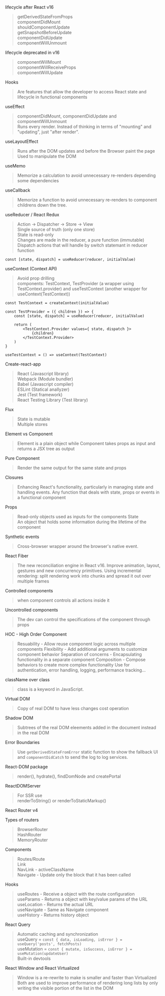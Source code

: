 lifecycle after React v16
> getDerivedStateFromProps  
> componentDidMount  
> shouldComponentUpdate  
> getSnapshotBeforeUpdate  
> componentDidUpdate  
> componentWillUnmount  

lifecycle deprecated in v16
> componentWillMount  
> componentWillReceiveProps  
> componentWillUpdate  

Hooks
> Are features that allow the developer to access React state and lifecycle in functional components

useEffect
> componentDidMount, componentDidUpdate and componentWillUnmount  
> Runs every render. Instead of thinking in terms of "mounting" and "updating", just "after render".  

useLayoutEffect
> Runs after the DOM updates and before the Browser paint the page
> Used to manipulate the DOM

useMemo
> Memorize a calculation to avoid unnecessary re-renders depending some dependencies

useCallback
> Memorize a function to avoid unnecessary re-renders to component childrens down the tree.

useReducer / React Redux
> Action -> Dispatcher -> Store -> View  
> Single source of truth (only one store)  
> State is read-only  
> Changes are made in the reducer, a pure function (immutable)  
> Dispatch actions that will handle by switch statemant in reducer function  

``` 
const [state, dispatch] = useReducer(reducer, initialValue)
```

useContext (Context API)
> Avoid prop drilling  
> components: TestContext, TestProvider (a wrapper using TestContext.provider) and useTestContext (another wrapper for useContext(TestContext))

```
const TestContext = createContext(initialValue)

const TestProvider = ({ children }) => {
    const [state, dispatch] = useReducer(reducer, initialValue)

    return (
        <TestContext.Provider values={ state, dispatch }>
            {children}
        </TestContext.Provider>
    )
}

useTestContext = () => useContext(TestContext)
```

Create-react-app
> React (Javascript library)  
> Webpack (Module bundler)  
> Babel (Javascript compiler)  
> ESLint (Statical anallyzer)  
> Jest (Test framework)  
> React Testing Library (Test library)  

Flux
> State is mutable  
> Multiple stores

Element vs Component
> Element is a plain object while Component takes props as input and returns a JSX tree as output

Pure Component
> Render the same output for the same state and props

Closures
> Enhancing React's functionality, particularly in managing state and handling events.
> Any function that deals with state, props or events in a functional component

Props
> Read-only objects used as inputs for the components
State  
> An object that holds some information during the lifetime of the component

Synthetic events
> Cross-browser wrapper around the browser's native event.

React Fiber
> The new reconciliation engine in React v16. Improve animation, layout, gestures and new concurrency primitives. Using incremental rendering: split rendering work into chunks and spread it out over multiple frames

Controlled components
> when component controls all actions inside it  

Uncontrolled components
> The dev can control the specifications of the component through props

HOC - High Order Component
> Resuability - Allow reuse component logic across multiple components
> Flexibility - Add additional arguments to customize component behavior
> Separation of concerns - Encapsulating functionality in a separate component
> Composition - Compose behaviors to create more complex functionality
> Use for authentication, error handling, logging, performance tracking...

className over class
> class is a keyword in JavaScript.

Virtual DOM
> Copy of real DOM to have less changes cost operation

Shadow DOM
> Subtrees of the real DOM eleements added in the document instead in the real DOM

Error Boundaries
> Use `getDerivedStateFromError` static function to show the fallback UI and `componentDidCatch` to send the log to log services.

React-DOM package
> render(), hydrate(), findDomNode and createPortal

ReactDOMServer
> For SSR use  
> renderToString() or renderToStaticMarkup()

React Router v4

Types of routers
> BrowserRouter  
> HashRouter  
> MemoryRouter  

Components
> Routes/Route  
> Link  
> NavLink - activeClassName  
> Navigate - Update only the block that it has been called  

Hooks
> useRoutes - Receive a object with the route configuration  
> useParams - Returns a object with key/value params of the URL  
> useLocation - Returns the actual URL  
> useNavigate - Same as Navigate component  
> useHistory - Returns history object  

React Query
> Automatic caching and synchronization  
> useQuery = `const { data, isLoading, isError } = useQuery('posts', fetchPosts)`  
> useMutation = `const { mutate, isSuccess, isError } = useMutation(updateUser)`  
> Built-in devtools  

React Window and React Virtualized
> Window is a re-rewrite to make is smaller and faster than Virtualized
> Both are used to improve performance of rendering long lists by only writing the visible portion of the list in the DOM
